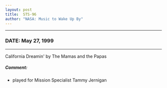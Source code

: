 ```yaml
---
layout: post
title:  STS-96
author: "NASA: Music to Wake Up By"
---
```


----
### DATE: May 27, 1999
----
California Dreamin' by The Mamas and the Papas

##### Comment:
* played for Mission Specialist Tammy Jernigan

